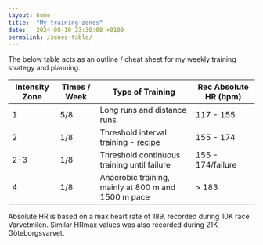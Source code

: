 ```yaml
---
layout: home
title:  "My training zones"
date:   2024-08-10 23:30:00 +0100
permalink: /zones-table/
---
```


The below table acts as an outline / cheat sheet for my weekly training strategy and planning.

| Intensity Zone | Times / Week | Type of Training                                                                              | Rec Absolute HR (bpm) |
|----------------|--------------|-----------------------------------------------------------------------------------------------|-----------------------|
| 1              | 5/8          | Long runs and distance runs                                                                   | 117 - 155             |
| 2              | 1/8          | Threshold interval training - [recipe](/threshold-runs-recipe)                                | 155 - 174             |
| 2-3            | 1/8          | Threshold continuous training until failure                                                   | 155 - 174/failure     |
| 4              | 1/8          | Anaerobic training, mainly at 800 m and 1500 m pace                                           |  > 183                |
              
Absolute HR is based on a max heart rate of 189, recorded during 10K race Varvetmilen. Similar HRmax values was also recorded during 21K Göteborgsvarvet.